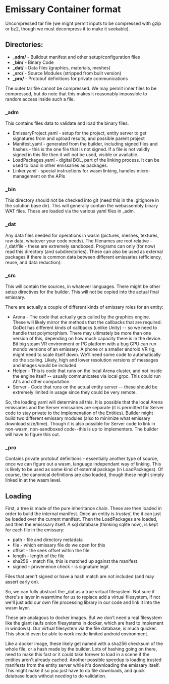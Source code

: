 ﻿# Emissary Container format

Uncompressed tar file (we might permit inputs to be compressed with gzip or bz2, though we must decompress it to make it seekable).

## Directories:

- **_adm/** - Buildout manifest and other setup/configuration files
- **_bin/** - Binary Code
- **_dat/** - Data files (graphics, materials, meshes)
- **_src/** - Source Modules (stripped from built version)
- **_pro/** - Protobuf definitions for private communications

The outer tar file cannot be compressed.
We may permit inner files to be compressed, but do note that this makes it reasonably impossible to random access inside such a file.

### _adm

This contains files data to validate and load the binary files.  

- EmissaryProject.yaml - setup for the project, entity server to get signatures from and upload results, and possible parent project
- Manifest.yaml - generated from the builder, including signed files and hashes - this is the one file that is not signed.   If a file is not validly 
signed in this file then it will not be used, visible or available.
- LoadPackages.yaml - digital BOL, part of the linking process.   It can be used to load in other emissaries as packages.
- Linker.yaml - special instructions for wasm linking, handles micro-management on the APIs

### _bin

This directory should not be checked into git (need this in the .gitignore in the solution base dir).  This will generally contain the webassembly
binary WAT files.   These are loaded via the various yaml files in _adm.

### _dat

Any data files needed for operations in wasm (pictures, meshes, textures, raw data, whatever your code needs).   The filenames are root 
relative - /_dat/file - these are extremely sandboxed.
Programs can only (for now) read this directory (and subdirectories).
These can also be used as external packages if there is common data between different emissaries (efficiency, reuse, and data reduction).

### _src

This will contain the sources, in whatever languages.   There might be other setup directives for the builder.
This will not be copied into the actual final emissary.

There are actually a couple of different kinds of emissary roles for an entity:

- Arena - The code that actually gets called by the graphics engine.  These will likely mirror the methods that the callbacks that are required.
GoDot has different kinds of callbacks (unlike Unity) -- so we need to handle that polymorphism.   There may ultimately be more than one version
of this, depending on how much capacity there is in the device.  Bit big steam VR environment or PC platform with a bug GPU can run mondo versions of an
emissary.   A phone or a smaller android VR rig, might need to scale itself down.  We'll need some code to automatically do the scaling.   Likely,
high and lower resolution versions of messages and images would be included.
- Helper - This is code that runs on the local Arena cluster, and not inside the engine itself -- usually communicates via local grpc.  This could
run AI's and other computation.
- Server - Code that runs on the actual entity server -- these should be extremely limited in usage since they could be very remote.

So, the loading yaml will determine all this.   It is possible that the local Arena emissaries and the Server emissaries are separate (it is permitted
for Server code to stay private to the implemenation of the Entities).   Builder might build two different emissary modules (also to minimize what emissary
download size/time).  Though it is also possible
for Server code to link in non-wasm, non-sandboxed code--this is up to implementers.   The builder will have to figure this out.

### _pro

Contains private protobuf definitions - essentially another type of source, once we can figure out a wasm, language independant way of linking.
This is likely to be used as some kind of external package (in LoadPackages).  Of course, the canonical definitions are also loaded, though these might 
simply linked in at the wasm level.


## Loading

First, a tree is made of the pure inheritance chain.   These are then loaded in order to build the internal manifest.   Once an entity is *trusted*, the
it can just be loaded over the current manifest.  Then the LoadPackages are loaded, and then the emisssary itself.   A sql database (thinking sqlite now), is 
kept for each file in the emissary:

- path - file and directory metadata
- file - which emissary file do we open for this
- offset - the seek offset within the file
- length - length of the file
- sha256 - match file, this is matched up against the manifest
- signed - provenence check - is signature legit

Files that aren't signed or have a hash match are not included (and may assert early on).

So, we can fully abstract the _dat as a true virtual filesystem.   Not sure if there's a layer in wasmtime for us to replace add a virtual filesystem, if not
we'll just add our own file processing library in our code and link it into the wasm layer.

These are analagous to docker images.   But we don't need a real filesystem like the giant (aufs onion filesystems in docker, which are hard to implement in windows).
Our virtual filesystem via the file database, is much quicker.   This should even be able to work inside limited android environment.

Like a docker image, these likely get named with a sha256 checksum of the whole file, or a hash made by the builder.   Lots of hashing going on there, need to
make this fast or it could take forever to load in a scene if the entities aren't already cached.  Another possible speedup is loading trusted manifests from the
entity server while it's downloading the emissary itself.   This might make it so you just have to do file downloads, and quick database loads without needing to
do validation.
